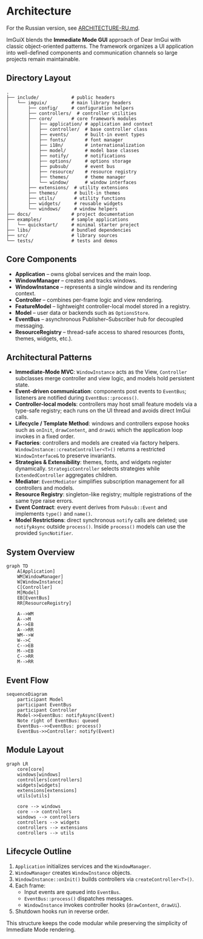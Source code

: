 # Architecture

For the Russian version, see [ARCHITECTURE-RU.md](ARCHITECTURE-RU.md).

ImGuiX blends the **Immediate Mode GUI** approach of Dear ImGui with classic
object-oriented patterns. The framework organizes a UI application into
well-defined components and communication channels so large projects remain
maintainable.

## Directory Layout

```
.
├── include/            # public headers
│   └── imguix/         # main library headers
│       ├── config/     # configuration helpers
│       ├── controllers/  # controller utilities
│       ├── core/       # core framework modules
│       │   ├── application/ # application and context
│       │   ├── controller/  # base controller class
│       │   ├── events/      # built-in event types
│       │   ├── fonts/       # font manager
│       │   ├── i18n/        # internationalization
│       │   ├── model/       # model base classes
│       │   ├── notify/      # notifications
│       │   ├── options/     # options storage
│       │   ├── pubsub/      # event bus
│       │   ├── resource/    # resource registry
│       │   ├── themes/      # theme manager
│       │   └── window/      # window interfaces
│       ├── extensions/  # utility extensions
│       ├── themes/      # built-in themes
│       ├── utils/       # utility functions
│       ├── widgets/     # reusable widgets
│       └── windows/     # window helpers
├── docs/               # project documentation
├── examples/           # sample applications
│   └── quickstart/     # minimal starter project
├── libs/               # bundled dependencies
├── src/                # library sources
└── tests/              # tests and demos
```

## Core Components
- **Application** – owns global services and the main loop.
- **WindowManager** – creates and tracks windows.
- **WindowInstance** – represents a single window and its rendering context.
- **Controller** – combines per-frame logic and view rendering.
- **FeatureModel** – lightweight controller-local model stored in a registry.
- **Model** – user data or backends such as `OptionsStore`.
- **EventBus** – asynchronous Publisher–Subscriber hub for decoupled messaging.
- **ResourceRegistry** – thread-safe access to shared resources (fonts, themes,
  widgets, etc.).

## Architectural Patterns
- **Immediate-Mode MVC**: `WindowInstance` acts as the View, `Controller`
  subclasses merge controller and view logic, and models hold persistent state.
- **Event-driven communication**: components post events to `EventBus`; listeners
  are notified during `EventBus::process()`.
- **Controller-local models**: controllers may host small feature models via a
  type-safe registry; each runs on the UI thread and avoids direct ImGui calls.
- **Lifecycle / Template Method**: windows and controllers expose hooks such as
  `onInit`, `drawContent`, and `drawUi` which the application loop invokes in a
  fixed order.
- **Factories**: controllers and models are created via factory helpers.
  `WindowInstance::createController<T>()` returns a restricted
  `WindowInterface&` to preserve invariants.
- **Strategies & Extensibility**: themes, fonts, and widgets register dynamically.
  `StrategicController` selects strategies while `ExtendedController` aggregates
  children.
- **Mediator**: `EventMediator` simplifies subscription management for all
  controllers and models.
- **Resource Registry**: singleton-like registry; multiple registrations of the
  same type raise errors.
- **Event Contract**: every event derives from `Pubsub::Event` and implements
  `type()` and `name()`.
- **Model Restrictions**: direct synchronous `notify` calls are deleted; use
  `notifyAsync` outside `process()`. Inside `process()` models can use the
  provided `SyncNotifier`.

## System Overview
```mermaid
graph TD
    A[Application]
    WM[WindowManager]
    W[WindowInstance]
    C[Controller]
    M[Model]
    EB[EventBus]
    RR[ResourceRegistry]

    A-->WM
    A-->M
    A-->EB
    A-->RR
    WM-->W
    W-->C
    C-->EB
    M-->EB
    C-->RR
    M-->RR
```

## Event Flow
```mermaid
sequenceDiagram
    participant Model
    participant EventBus
    participant Controller
    Model->>EventBus: notifyAsync(Event)
    Note right of EventBus: queued
    EventBus-->>EventBus: process()
    EventBus->>Controller: notify(Event)
```

## Module Layout
```mermaid
graph LR
    core[core]
    windows[windows]
    controllers[controllers]
    widgets[widgets]
    extensions[extensions]
    utils[utils]

    core --> windows
    core --> controllers
    windows --> controllers
    controllers --> widgets
    controllers --> extensions
    controllers --> utils
```

## Lifecycle Outline
1. `Application` initializes services and the `WindowManager`.
2. `WindowManager` creates `WindowInstance` objects.
3. `WindowInstance::onInit()` builds controllers via `createController<T>()`.
4. Each frame:
   - Input events are queued into `EventBus`.
   - `EventBus::process()` dispatches messages.
   - `WindowInstance` invokes controller hooks (`drawContent`, `drawUi`).
5. Shutdown hooks run in reverse order.

This structure keeps the code modular while preserving the simplicity of
Immediate Mode rendering.
